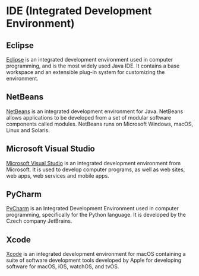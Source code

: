 # IDE (Integrated Development Environment)

## Eclipse

[Eclipse](https://www.eclipse.org/) is an integrated development environment used in computer programming, and is the most widely used Java IDE. It contains a base workspace and an extensible plug-in system for customizing the environment.

## NetBeans

[NetBeans](https://netbeans.org/) is an integrated development environment for Java. NetBeans allows applications to be developed from a set of modular software components called modules. NetBeans runs on Microsoft Windows, macOS, Linux and Solaris.

## Microsoft Visual Studio

[Microsoft Visual Studio](https://www.visualstudio.com/) is an integrated development environment from Microsoft. It is used to develop computer programs, as well as web sites, web apps, web services and mobile apps.

## PyCharm

[PyCharm](https://www.jetbrains.com/pycharm/) is an Integrated Development Environment used in computer programming, specifically for the Python language. It is developed by the Czech company JetBrains.

## Xcode

[Xcode](https://developer.apple.com/xcode/) is an integrated development environment for macOS containing a suite of software development tools developed by Apple for developing software for macOS, iOS, watchOS, and tvOS.